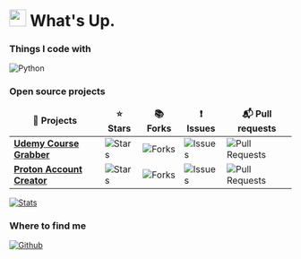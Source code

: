 <h1><img src="https://emojis.slackmojis.com/emojis/images/1531849430/4246/blob-sunglasses.gif?1531849430" width="30"/> What's Up.</h1>


<h3>Things I code with</h3>
<p>
  <img alt="Python" src="https://img.shields.io/badge/-Python-45b8d8?style=for-the-badge&logo=Python&logoColor=white" />
</p>
<h3>Open source projects</h3>
<table>
  <thead align="center">
    <tr border: none;>
      <td><b>🎁 Projects</b></td>
      <td><b>⭐ Stars</b></td>
      <td><b>📚 Forks</b></td>
      <td><b>❗ Issues</b></td>
      <td><b>📬 Pull requests</b></td>
    </tr>
  </thead>
  <tbody>
    <tr>
      <td><a href="https://github.com/techtanic/Udemy-Course-Grabber"><b>Udemy Course Grabber</b></a></td>
      <td><img alt="Stars" src="https://img.shields.io/github/stars/techtanic/Udemy-Course-Grabber?style=for-the-badge&labelColor=343b41"/></td>
      <td><img alt="Forks" src="https://img.shields.io/github/forks/techtanic/Udemy-Course-Grabber?style=for-the-badge&labelColor=343b41"/></td>
      <td><img alt="Issues" src="https://img.shields.io/github/issues/techtanic/Udemy-Course-Grabber?style=for-the-badge&labelColor=343b41"/></td>
      <td><img alt="Pull Requests" src="https://img.shields.io/github/issues-pr/techtanic/Udemy-Course-Grabber?style=for-the-badge&labelColor=343b41"/></td>
    </tr>
	  <tr>
      <td><a href="https://github.com/techtanic/proton_bot"><b>Proton Account Creator</b></a></td>
      <td><img alt="Stars" src="https://img.shields.io/github/stars/techtanic/proton_bot?style=for-the-badge&labelColor=343b41"/></td>
      <td><img alt="Forks" src="https://img.shields.io/github/forks/techtanic/proton_bot?style=for-the-badge&labelColor=343b41"/></td>
      <td><img alt="Issues" src="https://img.shields.io/github/issues/techtanic/proton_bot?style=for-the-badge&labelColor=343b41"/></td>
      <td><img alt="Pull Requests" src="https://img.shields.io/github/issues-pr/techtanic/proton_bot?style=for-the-badge&labelColor=343b41"/></td>
    </tr>
  </tbody>
</table>

[![Stats](https://github-readme-stats.vercel.app/api?username=techtanic&theme=vision-friendly-dark)](https://github.com/techtanic)

<h3>Where to find me</h3>
<p><a href="https://github.com/techtanic" target="_blank"><img alt="Github" src="https://img.shields.io/badge/GitHub-%2312100E.svg?&style=for-the-badge&logo=Github&logoColor=white" /></a>
</p>
